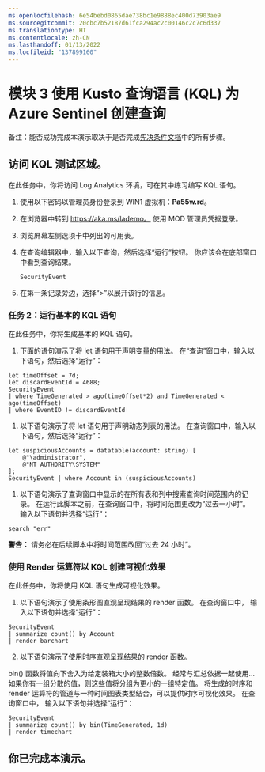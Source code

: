 ```yaml
---
ms.openlocfilehash: 6e54bebd0865dae738bc1e9888ec400d73903ae9
ms.sourcegitcommit: 20cbc7b52187d61fca294ac2c00146c2c7c6d337
ms.translationtype: HT
ms.contentlocale: zh-CN
ms.lasthandoff: 01/13/2022
ms.locfileid: "137899160"
---
```

# <a name="module-3-create-queries-for-azure-sentinel-using-kusto-query-language-kql"></a>模块 3 使用 Kusto 查询语言 (KQL) 为 Azure Sentinel 创建查询

备注：能否成功完成本演示取决于是否完成[先决条件文档](00-prerequisites.md)中的所有步骤。 

## <a name="access-the-kql-testing-area"></a>访问 KQL 测试区域。

在此任务中，你将访问 Log Analytics 环境，可在其中练习编写 KQL 语句。

1. 使用以下密码以管理员身份登录到 WIN1 虚拟机：**Pa55w.rd**。  

2. 在浏览器中转到 https://aka.ms/lademo。 使用 MOD 管理员凭据登录。 

3. 浏览屏幕左侧选项卡中列出的可用表。

4. 在查询编辑器中，输入以下查询，然后选择“运行”按钮。  你应该会在底部窗口中看到查询结果。

    ```KQL
    SecurityEvent
    ```

5. 在第一条记录旁边，选择“>”以展开该行的信息。

### <a name="task-2-run-basic-kql-statements"></a>任务 2：运行基本的 KQL 语句

在此任务中，你将生成基本的 KQL 语句。

1. 下面的语句演示了将 let 语句用于声明变量的用法。 在“查询”窗口中，输入以下语句，然后选择“运行”： 


```KQL
let timeOffset = 7d;
let discardEventId = 4688;
SecurityEvent
| where TimeGenerated > ago(timeOffset*2) and TimeGenerated < ago(timeOffset)
| where EventID != discardEventId
```

1. 以下语句演示了将 let 语句用于声明动态列表的用法。 在查询窗口中，输入以下语句，然后选择“运行”： 


```KQL
let suspiciousAccounts = datatable(account: string) [
    @"\administrator", 
    @"NT AUTHORITY\SYSTEM"
];
SecurityEvent | where Account in (suspiciousAccounts)
```

1. 以下语句演示了查询窗口中显示的在所有表和列中搜索查询时间范围内的记录。 在运行此脚本之前，在查询窗口中，将时间范围更改为“过去一小时”。 输入以下语句并选择“运行”： 

```KQL
search "err"
```

**警告：** 请务必在后续脚本中将时间范围改回“过去 24 小时”。

### <a name="create-visualizations-in-kql-with-the-render-operator"></a>使用 Render 运算符以 KQL 创建可视化效果

在此任务中，你将使用 KQL 语句生成可视化效果。

1. 以下语句演示了使用条形图直观呈现结果的 render 函数。 在查询窗口中， 输入以下语句并选择“运行”： 

```KQL
SecurityEvent 
| summarize count() by Account
| render barchart
```

2. 以下语句演示了使用时序直观呈现结果的 render 函数。

bin() 函数将值向下舍入为给定装箱大小的整数倍数。  经常与汇总依据一起使用…如果你有一组分散的值，则这些值将分组为更小的一组特定值。  将生成的时序和 render 运算符的管道与一种时间图表类型结合，可以提供时序可视化效果。 在查询窗口中， 输入以下语句并选择“运行”： 

```KQL
SecurityEvent 
| summarize count() by bin(TimeGenerated, 1d) 
| render timechart
```

## <a name="you-have-completed-the-demo"></a>你已完成本演示。

